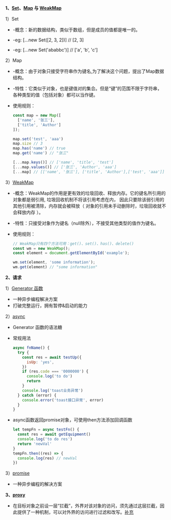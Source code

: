 **1、[Set](https://es6.ruanyifeng.com/#docs/set-map)、[Map](https://es6.ruanyifeng.com/#docs/set-map) 与 [WeakMap](https://www.zhangxinxu.com/wordpress/2021/08/js-weakmap-es6/)**

  1）Set
  
  * -概念：新的数据结构，类似于数组，但是成员的值都是唯一的。

  * -eg: [...new Set([2, 3, 2])] // [2, 3]

  * -eg: [...new Set('ababbc')] // ['a', 'b', 'c']

  2）Map
  
  * -概念：由于对象只接受字符串作为键名,为了解决这个问题，提出了Map数据结构。

  * -特性：它类似于对象，也是键值对的集合。但是“键”的范围不限于字符串，各种类型的值（包括对象）都可以当作键。
  
  * 使用规则：
    ```javaScript
    const map = new Map([
      ['name', '张三'],
      ['title', 'Author']
    ]);
    
    map.set('test', 'aaa')
    map.size // 3
    map.has('name') // true
    map.get('name') // "张三"
    
    [...map.keys()] // ['name', 'title', 'test']
    [...map.values()] // ['张三', 'Author', 'aaa']
    [...map] // [['name', '张三'], ['title', 'Author'],['test', 'aaa']]
    ```
  3）[WeakMap](https://www.zhangxinxu.com/wordpress/2021/08/js-weakmap-es6/)  
   
  * -概念：WeakMap的作用是更有效的垃圾回收、释放内存。它的键名所引用的对象都是弱引用, 垃圾回收机制不将该引用考虑在内，
    因此只要除该弱引用的其他引用被清除，内存就会被释放（ 对象的引用未手动删除时，垃圾回收就不会释放内存 ）。 

  * -特性：只接受对象作为键名（null除外），不接受其他类型的值作为键名。

  * 使用规则：

    ```javascript
    // WeakMap只有四个方法可用：get()、set()、has()、delete()
    const wm = new WeakMap();
    const element = document.getElementById('example');

    wm.set(element, 'some information');
    wm.get(element) // "some information"
    ```

**2、请求**

1）[Generator 函数](https://juejin.cn/post/6997955159158423582)
* 一种异步编程解决方案
* 打破完整运行，拥有暂停&启动的能力

2）[async](https://es6.ruanyifeng.com/#docs/async)
* Generator 函数的语法糖
* 常规用法

  ```javaScript
  async fnName() {
    try {
      const res = await testUp({
        isUp: 'yes',
      })
      if (res.code === '0000000') {
        console.log('to do')
        return
      }
      console.log('toast业务异常')
    } catch (error) {
      console.error('toast接口异常', error)
    }
  }

  ```

* async函数返回promise对象，可使用then方法添加回调函数
  ```javaScript
  let tempFn = async testFn() {
    const res = await getEquipment()
    console.log('to do res')
    return 'newVal'
  }
  tempFn.then((res) => {
    console.log(res) // newVal
  })
  ```

3）[promise](https://es6.ruanyifeng.com/#docs/promise)
* 一种异步编程的解决方案

**3、[proxy](https://es6.ruanyifeng.com/#docs/proxy)**

* 在目标对象之前设一层“拦截”，外界对该对象的访问，须先通过这层拦截，因此提供了一种机制，可以对外界的访问进行过滤和改写。[补充](https://blog.fundebug.com/2019/07/27/javascript-es6-how-to-use-proxy/)
